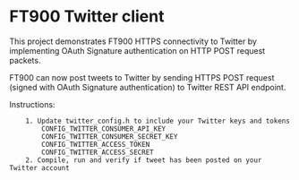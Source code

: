 # FT900 Twitter client


This project demonstrates FT900 HTTPS connectivity to Twitter by implementing OAuth Signature authentication on HTTP POST request packets.


FT900 can now post tweets to Twitter by sending HTTPS POST request (signed with OAuth Signature authentication) to Twitter REST API endpoint.


Instructions:

        1. Update twitter_config.h to include your Twitter keys and tokens
            CONFIG_TWITTER_CONSUMER_API_KEY
            CONFIG_TWITTER_CONSUMER_SECRET_KEY
            CONFIG_TWITTER_ACCESS_TOKEN
            CONFIG_TWITTER_ACCESS_SECRET
        2. Compile, run and verify if tweet has been posted on your Twitter account


